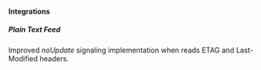 #### Integrations
##### Plain Text Feed
Improved *noUpdate* signaling implementation when reads ETAG and Last-Modified headers.

